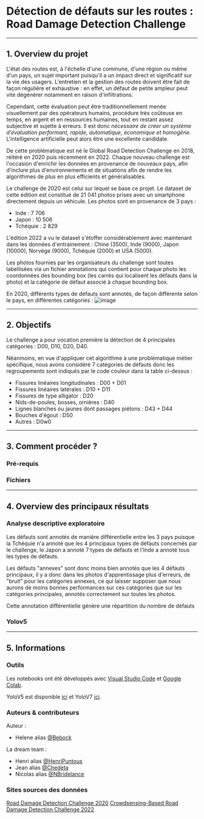 # Détection de défauts sur les routes :  Road Damage Detection Challenge

----

## 1. Overview du projet

L'état des routes est, à l'échelle d'une commune, d'une région ou même d'un pays, un sujet important puisqu'il a un impact direct et significatif sur la vie des usagers. L'entretien et la gestion des routes doivent être fait de façon régulière et exhaustive : en effet, un défaut de petite ampleur peut vite dégénérer notamment en raison d'infiltrations.

Cependant, cette évaluation peut être traditionnellement menée visuellement par des opérateurs humains, procédure très coûteuse en temps, en argent et en ressources humaines, tout en restant assez subjective et sujette à erreurs. Il est donc *nécessaire de créer un système d'évaluation performant, rapide, automatique, économique et homogène*. L'intelligence artificielle peut alors être une excellente candidate. 

De cette problématique est né le Global Road Detection Challenge en 2018, réitéré en 2020 puis récemment en 2022. Chaque nouveau challenge est l'occasion d'enrichir les données en provenance de nouveaux pays, afin d'inclure plus d'environnements et de situations afin de rendre les algorithmes de plus en plus efficients et généralisables. 

Le challenge de 2020 est celui sur lequel se base ce projet. Le dataset de cette édition est constitué de 21 041 photos prises avec un smartphone directement depuis un véhicule. Les photos sont en provenance de 3 pays : 
  * Inde : 7 706
  * Japon : 10 506
  * Tchéquie : 2 829
 
L'édition 2022 a vu le dataset s'étoffer considérablement avec maintenant dans les données d'entrainement : Chine (3500), Inde (9000), Japon (10000), Norvège (9000), Tchéquie (2000) et USA (5000).

Les photos fournies par les organisateurs du challenge sont toutes labellisées via un fichier annotations qui contient pour chaque photo les coordonnées des bounding box (les carrés qui localisent les défauts dans la photo) et la catégorie de défaut associé à chaque bounding box. 

En 2020, différents types de défauts sont annotés, de façon différente selon le pays, en différentes catégories : 
![image](https://user-images.githubusercontent.com/38078432/188277730-ae96420d-8f98-4f05-94ae-cd2d97e11713.png)

----

## 2. Objectifs

Le challenge a pour vocation première la détection de 4 principales catégories : D00, D10, D20, D40.

Néanmoins, en vue d'appliquer cet algorithme à une problématique métier spécifique, nous avons considéré 7 catégories de défauts donc les regroupements sont indiqués par le code couleur dans la table ci-dessus :
  * Fissures linéaires longitudinales : D00 + D01
  * Fissures linéaires latérales : D10 + D11
  * Fissures de type alligator : D20
  * Nids-de-poules, bosses, ornières : D40
  * Lignes blanches ou jaunes dont passages piétons : D43 + D44
  * Bouches d'égout : D50
  * Autres : D0w0

----

## 3. Comment procéder ?

### Pré-requis

### Fichiers 

----

## 4. Overview des principaux résultats 

### Analyse descriptive exploratoire

Les défauts sont annotés de manière différentielle entre les 3 pays puisque la Tchéquie n'a annoté que les 4 principaux types de défauts concernés par le challenge, le Japon a annoté 7 types de défauts et l'Inde a annoté tous les types de défauts. 

Les défauts "annexes" sont donc moins bien annotés que les 4 défauts principaux, il y a donc dans les photos d'apprentissage plus d'erreurs, de "bruit" pour les catégories annexes, ce qui laisser supposer que nous aurons de moins bonnes performances sur ces catégories que sur les catégories principales, annotés correctement sur toutes les photos. 

Cette annotation différentielle génère une répartition du nombre de défauts 



### Yolov5

----

## 5. Informations

### Outils

Les notebooks ont été développés avec [Visual Studio Code](https://code.visualstudio.com/) et [Google Colab](https://colab.research.google.com/). 

YoloV5 est disponible [ici](https://github.com/ultralytics/yolov5) et YoloV7 [ici](https://github.com/WongKinYiu/yolov7). 

### Auteurs & contributeurs

Auteur : 
  * Helene alias [@Bebock](https://github.com/Bebock/)

La dream team :
  * Henri alias [@HenriPuntous](https://github.com/HenriPuntous/)
  * Jean alias [@Chedeta](https://github.com/Chedeta/)
  * Nicolas alias [@NBridelance](https://github.com/NBridelance/)
  
### Sites sources des données

[Road Damage Detection Challenge 2020](https://rdd2020.sekilab.global/)
[Crowdsensing-Based Road Damage Detection Challenge 2022](https://crddc2022.sekilab.global/)

